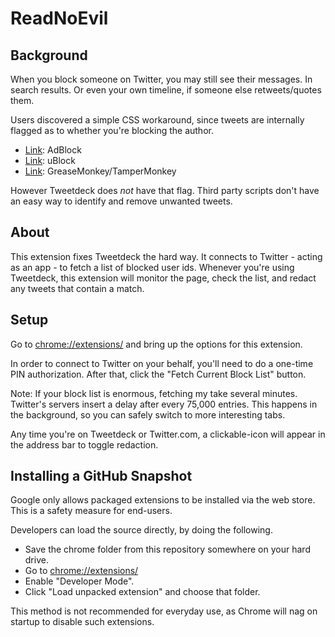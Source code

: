 ReadNoEvil
==========

Background
----------

When you block someone on Twitter, you may still see their messages. In search results. Or even your own timeline, if someone else retweets/quotes them.

Users discovered a simple CSS workaround, since tweets are internally flagged as to whether you're blocking the author.

* [Link](http://blog.randi.io/2016/01/13/hiding-blocked-users-from-twitter-search/): AdBlock
* [Link](https://twitter.com/cdaveross/status/687547100947550208): uBlock
* [Link](https://gist.github.com/CrystalDave/2b11c05c87005cc0f29c): GreaseMonkey/TamperMonkey

However Tweetdeck does *not* have that flag. Third party scripts don't have an easy way to identify and remove unwanted tweets.


About
-----

This extension fixes Tweetdeck the hard way. It connects to Twitter - acting as an app - to fetch a list of blocked user ids. Whenever you're using Tweetdeck, this extension will monitor the page, check the list, and redact any tweets that contain a match.


Setup
-----

Go to [chrome://extensions/](chrome://extensions/) and bring up the options for this extension.

In order to connect to Twitter on your behalf, you'll need to do a one-time PIN authorization. After that, click the "Fetch Current Block List" button.

Note: If your block list is enormous, fetching my take several minutes. Twitter's servers insert a delay after every 75,000 entries. This happens in the background, so you can safely switch to more interesting tabs.

Any time you're on Tweetdeck or Twitter.com, a clickable-icon will appear in the address bar to toggle redaction.


Installing a GitHub Snapshot
----------------------------

Google only allows packaged extensions to be installed via the web store. This is a safety measure for end-users.

Developers can load the source directly, by doing the following.

* Save the chrome folder from this repository somewhere on your hard drive.
* Go to [chrome://extensions/](chrome://extensions/)
* Enable "Developer Mode".
* Click "Load unpacked extension" and choose that folder.

This method is not recommended for everyday use, as Chrome will nag on startup to disable such extensions.
